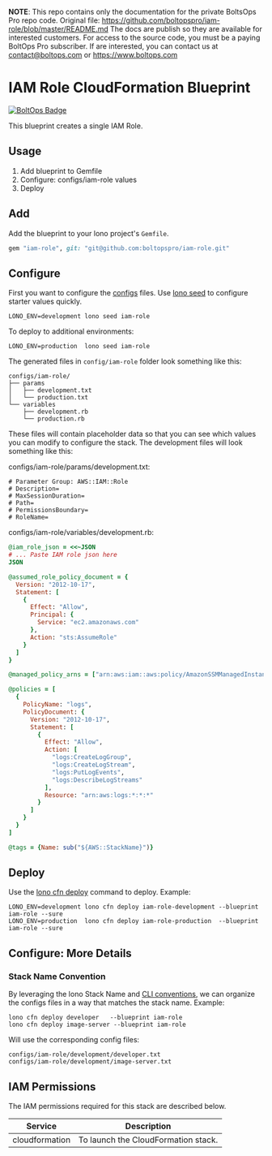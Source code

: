 <!-- note marker start -->
**NOTE**: This repo contains only the documentation for the private BoltsOps Pro repo code.
Original file: https://github.com/boltopspro/iam-role/blob/master/README.md
The docs are publish so they are available for interested customers.
For access to the source code, you must be a paying BoltOps Pro subscriber.
If are interested, you can contact us at contact@boltops.com or https://www.boltops.com

<!-- note marker end -->

# IAM Role CloudFormation Blueprint

[![BoltOps Badge](https://img.boltops.com/boltops/badges/boltops-badge.png)](https://www.boltops.com)

This blueprint creates a single IAM Role.

## Usage

1. Add blueprint to Gemfile
2. Configure: configs/iam-role values
3. Deploy

## Add

Add the blueprint to your lono project's `Gemfile`.

```ruby
gem "iam-role", git: "git@github.com:boltopspro/iam-role.git"
```

## Configure

First you want to configure the [configs](https://lono.cloud/docs/core/configs/) files. Use [lono seed](https://lono.cloud/reference/lono-seed/) to configure starter values quickly.

    LONO_ENV=development lono seed iam-role

To deploy to additional environments:

    LONO_ENV=production  lono seed iam-role

The generated files in `config/iam-role` folder look something like this:

    configs/iam-role/
    ├── params
    │   ├── development.txt
    │   └── production.txt
    └── variables
        ├── development.rb
        └── production.rb

These files will contain placeholder data so that you can see which values you can modify to configure the stack. The development files will look something like this:

configs/iam-role/params/development.txt:

    # Parameter Group: AWS::IAM::Role
    # Description=
    # MaxSessionDuration=
    # Path=
    # PermissionsBoundary=
    # RoleName=

configs/iam-role/variables/development.rb:

```ruby
@iam_role_json = <<~JSON
# ... Paste IAM role json here
JSON

@assumed_role_policy_document = {
  Version: "2012-10-17",
  Statement: [
    {
      Effect: "Allow",
      Principal: {
        Service: "ec2.amazonaws.com"
      },
      Action: "sts:AssumeRole"
    }
  ]
}

@managed_policy_arns = ["arn:aws:iam::aws:policy/AmazonSSMManagedInstanceCore"]

@policies = [
  {
    PolicyName: "logs",
    PolicyDocument: {
      Version: "2012-10-17",
      Statement: [
        {
          Effect: "Allow",
          Action: [
            "logs:CreateLogGroup",
            "logs:CreateLogStream",
            "logs:PutLogEvents",
            "logs:DescribeLogStreams"
          ],
          Resource: "arn:aws:logs:*:*:*"
        }
      ]
    }
  }
]

@tags = {Name: sub("${AWS::StackName}")}
```

## Deploy

Use the [lono cfn deploy](http://lono.cloud/reference/lono-cfn-deploy/) command to deploy. Example:

    LONO_ENV=development lono cfn deploy iam-role-development --blueprint iam-role --sure
    LONO_ENV=production  lono cfn deploy iam-role-production  --blueprint iam-role --sure

## Configure: More Details

### Stack Name Convention

By leveraging the lono Stack Name and [CLI conventions](https://lono.cloud/docs/conventions/cli/), we can organize the configs files in a way that matches the stack name. Example:

    lono cfn deploy developer   --blueprint iam-role
    lono cfn deploy image-server --blueprint iam-role

Will use the corresponding config files:

    configs/iam-role/development/developer.txt
    configs/iam-role/development/image-server.txt


## IAM Permissions

The IAM permissions required for this stack are described below.

Service | Description
--- | ---
cloudformation | To launch the CloudFormation stack.
